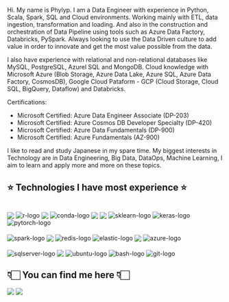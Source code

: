 
Hi. My name is Phylyp. I am a Data Engineer with experience in Python, Scala, Spark, SQL and Cloud environments. Working mainly with ETL, data ingestion, transformation and loading. And also in the construction and orchestration of Data Pipeline using tools such as Azure Data Factory, Databricks, PySpark. Always looking to use the Data Driven culture to add value in order to innovate and get the most value possible from the data.

I also have experience with relational and non-relational databases like MySQL, PostgreSQL, Azurel SQL and MongoDB. Cloud knowledge with Microsoft Azure (Blob Storage, Azure Data Lake, Azure SQL, Azure Data Factory, CosmosDB), Google Cloud Pataform - GCP (Cloud Storage, Cloud SQL, BigQuery, Dataflow) and Databricks.

Certifications:
<ul>
  <li>Microsoft Certified: Azure Data Engineer Associate (DP-203)</li>
  <li>Microsoft Certified: Azure Cosmos DB Developer Specialty (DP-420)</li>
  <li>Microsoft Certified: Azure Data Fundamentals (DP-900)</li>
  <li>Microsoft Certified: Azure Fundamentals (AZ-900)</li>
</ul>



I like to read and study Japanese in my spare time. My biggest interests in Technology are in Data Engineering, Big Data, DataOps, Machine Learning, I aim to learn and apply more and more on these topics.



## ⭐️ Technologies I have most experience ⭐️


<div style="display: inline_block"><br>
  <img align="center" alt-"phtyon-logo" src="https://img.shields.io/badge/Python-FFD43B?style=for-the-badge&logo=python&logoColor=blue"/>
  <img align="center" alt="r-logo" src="https://img.shields.io/badge/R-276DC3?style=for-the-badge&logo=r&logoColor=white"/>
  <img align="center" alt-"c-logo" src="https://img.shields.io/badge/C-00599C?style=for-the-badge&logo=c&logoColor=white"/>	
  <img align="center" alt="conda-logo" src="https://img.shields.io/badge/conda-342B029.svg?&style=for-the-badge&logo=anaconda&logoColor=white"/>
  <img align="center" alt-"pandas-logo" src="https://img.shields.io/badge/Pandas-2C2D72?style=for-the-badge&logo=pandas&logoColor=white"/>
  <img align="center" alt-"numpy-logo" src="https://img.shields.io/badge/Numpy-777BB4?style=for-the-badge&logo=numpy&logoColor=white"/>
  <img align="center" alt="sklearn-logo" src="https://img.shields.io/badge/scikit_learn-F7931E?style=for-the-badge&logo=scikit-learn&logoColor=white"/>
  <img align="center" alt="keras-logo" src="https://img.shields.io/badge/Keras-D00000?style=for-the-badge&logo=Keras&logoColor=white"/>
  <img align="center" alt="pytorch-logo" src="https://img.shields.io/badge/PyTorch-EE4C2C?style=for-the-badge&logo=PyTorch&logoColor=white"/><br><br>
  <img align="center" alt="spark-logo" src="https://img.shields.io/badge/Apache_Spark-FFFFFF?style=for-the-badge&logo=apachespark&logoColor=#E35A16"/>
  <img align="center" alt-"databricks-logo" src="https://img.shields.io/badge/Databricks-FF3621?style=for-the-badge&logo=Databricks&logoColor=white"/>
  <img align="center" alt="redis-logo" src="https://img.shields.io/badge/redis-%23DD0031.svg?&style=for-the-badge&logo=redis&logoColor=white"/>
  <img align="center" alt="elastic-logo" src="https://img.shields.io/badge/Elastic_Search-005571?style=for-the-badge&logo=elasticsearch&logoColor=white"/>
  <img align="center" alt-"mongodb-logo" src="https://img.shields.io/badge/MongoDB-4EA94B?style=for-the-badge&logo=mongodb&logoColor=white"/>
  <img align="center" alt="azure-logo" src="https://img.shields.io/badge/microsoft%20azure-0089D6?style=for-the-badge&logo=microsoft-azure&logoColor=white"/><br><br>
  <img align="center" alt="sqlserver-logo" src="https://img.shields.io/badge/Microsoft%20SQL%20Server-CC2927?style=for-the-badge&logo=microsoft%20sql%20server&logoColor=white"/>
  <img align="center" alt-"mysql-logo" src="https://img.shields.io/badge/MySQL-005C84?style=for-the-badge&logo=mysql&logoColor=white"/>
  <img align="center" alt="ubuntu-logo" src="https://img.shields.io/badge/Ubuntu-E95420?style=for-the-badge&logo=ubuntu&logoColor=white"/>
  <img align="center" alt="bash-logo" src="https://img.shields.io/badge/GNU%20Bash-4EAA25?style=for-the-badge&logo=GNU%20Bash&logoColor=white"/>
  <img align="center" alt="git-logo" src="https://img.shields.io/badge/GIT-E44C30?style=for-the-badge&logo=git&logoColor=white"/>
  
	
 



## 👇🏻 You can find me here 👇🏻	
<div> 
  <a href = "mailto:phylyp.sc@gmail.com"><img src="https://img.shields.io/badge/-Gmail-%23333?style=for-the-badge&logo=gmail&logoColor=white" target="_blank"></a>
  <a href="https://www.linkedin.com/in/phylyp-cavalcante/" target="_blank"><img src="https://img.shields.io/badge/-LinkedIn-%230077B5?style=for-the-badge&logo=linkedin&logoColor=white" target="_blank"></a> 
</div>
	

<!---
kh4r00n/kh4r00n is a ✨ special ✨ repository because its `README.md` (this file) appears on your GitHub profile.
You can click the Preview link to take a look at your changes.
--->
	
<!-- 📖 And some of the ones I'm studying or that I know a little less 📖			  
<img align="center" alt="bash-logo" src="https://img.shields.io/badge/GNU%20Bash-4EAA25?style=for-the-badge&logo=GNU%20Bash&logoColor=white"/>
<img align="center" alt="sklearn-logo" src="https://img.shields.io/badge/scikit_learn-F7931E?style=for-the-badge&logo=scikit-learn&logoColor=white"/>
<img align="center" alt="gcp-logo" src="https://img.shields.io/badge/Google_Cloud-4285F4?style=for-the-badge&logo=google-cloud&logoColor=white"/>-- >
